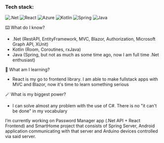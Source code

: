 
### Tech stack: 
![.Net](https://img.shields.io/badge/.NET-512BD4?style=for-the-badge&logo=dotnet&logoColor=white)
![React](https://img.shields.io/badge/React-20232A?style=for-the-badge&logo=react&logoColor=61DAFB)
![Azure](https://img.shields.io/badge/Microsoft_Azure-0089D6?style=for-the-badge&logo=microsoft-azure&logoColor=white)
![Kotlin](https://img.shields.io/badge/Kotlin-0095D5?&style=for-the-badge&logo=kotlin&logoColor=white)
![Spring](https://img.shields.io/badge/Spring-6DB33F?style=for-the-badge&logo=spring&logoColor=white)
![Java](https://img.shields.io/badge/Java-ED8B00?style=for-the-badge&logo=java&logoColor=white)




:keyboard: What do I know? 
- .Net (RestAPI, EntityFramework, MVC, Blazor, Authorization, Microsoft Graph API, XUnit)
- Kotlin (Room, Coroutines, rxJava)
- Java (Spring, but not as much as some time ago, now I am full time .Net enthusiast)


:book: What am I learning? 
- React is my go to frontend library. I am able to make fullstack apps with MVC and Blazor, now it's time to learn something serious


:magic_wand: What is my biggest power?
- I can solve almost any problem with the use of C#. There is no "it can't be done" in my vocabulary


I’m currently working on Password Manager app (.Net API + React Frontend) and SmartHome project that consists of Spring Server, Android application communicating with that server and Arduino devices controlled via said server.

<!-- 📫 How to reach me: -->


<!--
**Oktawski/Oktawski** is a ✨ _special_ ✨ repository because its `README.md` (this file) appears on your GitHub profile.

Here are some ideas to get you started:
- 👯 I’m looking to collaborate on ...
- 🤔 I’m looking for help with ...
- 💬 Ask me about ...
- 😄 Pronouns: ...
- ⚡ Fun fact: ...
-->
